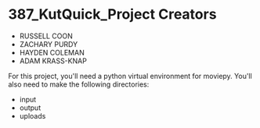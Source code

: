 # 387_KutQuick_Project Creators
- RUSSELL COON
- ZACHARY PURDY
- HAYDEN COLEMAN
- ADAM KRASS-KNAP

For this project, you'll need a python virtual environment for moviepy. You'll also need to make the following directories: 
- input
- output
- uploads
